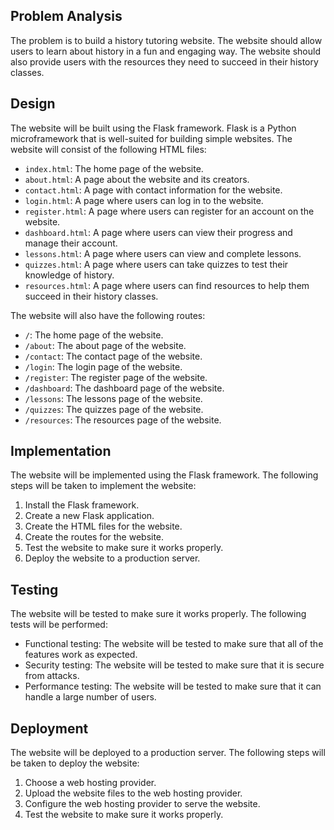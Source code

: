  ## Problem Analysis

The problem is to build a history tutoring website. The website should allow users to learn about history in a fun and engaging way. The website should also provide users with the resources they need to succeed in their history classes.

## Design

The website will be built using the Flask framework. Flask is a Python microframework that is well-suited for building simple websites. The website will consist of the following HTML files:

* `index.html`: The home page of the website.
* `about.html`: A page about the website and its creators.
* `contact.html`: A page with contact information for the website.
* `login.html`: A page where users can log in to the website.
* `register.html`: A page where users can register for an account on the website.
* `dashboard.html`: A page where users can view their progress and manage their account.
* `lessons.html`: A page where users can view and complete lessons.
* `quizzes.html`: A page where users can take quizzes to test their knowledge of history.
* `resources.html`: A page where users can find resources to help them succeed in their history classes.

The website will also have the following routes:

* `/`: The home page of the website.
* `/about`: The about page of the website.
* `/contact`: The contact page of the website.
* `/login`: The login page of the website.
* `/register`: The register page of the website.
* `/dashboard`: The dashboard page of the website.
* `/lessons`: The lessons page of the website.
* `/quizzes`: The quizzes page of the website.
* `/resources`: The resources page of the website.

## Implementation

The website will be implemented using the Flask framework. The following steps will be taken to implement the website:

1. Install the Flask framework.
2. Create a new Flask application.
3. Create the HTML files for the website.
4. Create the routes for the website.
5. Test the website to make sure it works properly.
6. Deploy the website to a production server.

## Testing

The website will be tested to make sure it works properly. The following tests will be performed:

* Functional testing: The website will be tested to make sure that all of the features work as expected.
* Security testing: The website will be tested to make sure that it is secure from attacks.
* Performance testing: The website will be tested to make sure that it can handle a large number of users.

## Deployment

The website will be deployed to a production server. The following steps will be taken to deploy the website:

1. Choose a web hosting provider.
2. Upload the website files to the web hosting provider.
3. Configure the web hosting provider to serve the website.
4. Test the website to make sure it works properly.